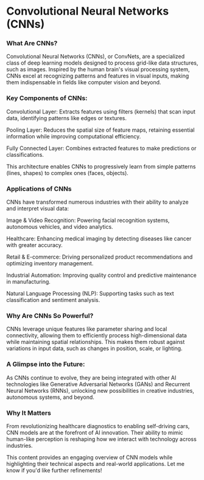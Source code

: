 
<h1> Convolutional Neural Networks (CNNs) </h1>
<h3> What Are CNNs? </h3>
Convolutional Neural Networks (CNNs), or ConvNets, are a specialized class of deep learning models designed to process grid-like data structures, such as images. Inspired by the human brain's visual processing system, CNNs excel at recognizing patterns and features in visual inputs, making them indispensable in fields like computer vision and beyond.

<h3> Key Components of CNNs: </h3>
Convolutional Layer: Extracts features using filters (kernels) that scan input data, identifying patterns like edges or textures.

Pooling Layer: Reduces the spatial size of feature maps, retaining essential information while improving computational efficiency.

Fully Connected Layer: Combines extracted features to make predictions or classifications.

This architecture enables CNNs to progressively learn from simple patterns (lines, shapes) to complex ones (faces, objects).

<h3>Applications of CNNs</h3>
CNNs have transformed numerous industries with their ability to analyze and interpret visual data:

Image & Video Recognition: Powering facial recognition systems, autonomous vehicles, and video analytics.

Healthcare: Enhancing medical imaging by detecting diseases like cancer with greater accuracy.

Retail & E-commerce: Driving personalized product recommendations and optimizing inventory management.

Industrial Automation: Improving quality control and predictive maintenance in manufacturing.

Natural Language Processing (NLP): Supporting tasks such as text classification and sentiment analysis.

<h3>Why Are CNNs So Powerful?</h3>
CNNs leverage unique features like parameter sharing and local connectivity, allowing them to efficiently process high-dimensional data while maintaining spatial relationships. This makes them robust against variations in input data, such as changes in position, scale, or lighting.

<h3>A Glimpse into the Future:</h3>
As CNNs continue to evolve, they are being integrated with other AI technologies like Generative Adversarial Networks (GANs) and Recurrent Neural Networks (RNNs), unlocking new possibilities in creative industries, autonomous systems, and beyond.

<h3>Why It Matters</h3>
From revolutionizing healthcare diagnostics to enabling self-driving cars, CNN models are at the forefront of AI innovation. Their ability to mimic human-like perception is reshaping how we interact with technology across industries.

This content provides an engaging overview of CNN models while highlighting their technical aspects and real-world applications. Let me know if you'd like further refinements!
